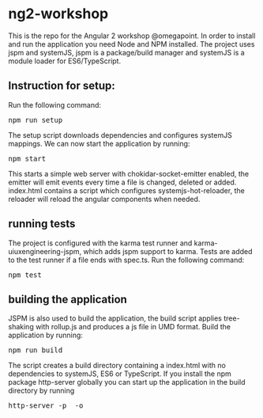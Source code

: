 # ng2-workshop
This is the repo for the Angular 2 workshop @omegapoint.
In order to install and run the application you need Node and NPM installed.
The project uses jspm and systemJS, jspm is a package/build manager and 
systemJS is a module loader for ES6/TypeScript. 
## Instruction for setup:
Run the following command:
<pre>
npm run setup
</pre>
The setup script downloads dependencies and configures systemJS mappings.
We can now start the application by running:
<pre>
npm start
</pre>
This starts a simple web server with chokidar-socket-emitter enabled, the emitter will emit events every
time a file is changed, deleted or added.
index.html contains a script which configures systemjs-hot-reloader, the reloader will reload the angular components when needed.

## running tests
The project is configured with the karma test runner and karma-uiuxengineering-jspm, which adds jspm support to karma.
Tests are added to the test runner if a file ends with spec.ts.
Run the following command:
<pre>
npm test
</pre>

## building the application
JSPM is also used to build the application, the build script applies
tree-shaking with rollup.js and produces a js file in UMD format.
Build the application by running:
<pre>
npm run build
</pre>
The script creates a build directory containing a index.html with no
dependencies to systemJS, ES6 or TypeScript.
If you install the npm package http-server globally you can start up the application in the build directory by running
<pre>
http-server -p <portnumber> -o
</pre> 
